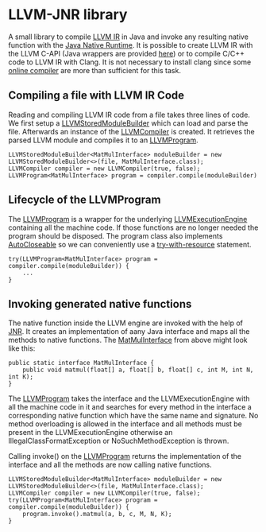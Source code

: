 # LLVM-JNR library

A small library to compile [LLVM IR](https://llvm.org/docs/LangRef.html#instruction-reference) in Java and invoke any resulting native function with the [Java Native Runtime](https://github.com/jnr/jnr-ffi).  It is possible to create LLVM IR with the LLVM C-API (Java wrappers are provided [here](https://github.com/bytedeco/javacpp-presets/tree/master/llvm)) or to compile C/C++ code to LLVM IR with Clang. It is not necessary to install clang since some [online compiler](http://ellcc.org/demo/index.cgi) are more than sufficient for this task.

## Compiling a file with LLVM IR Code

Reading and compiling LLVM IR code from a file takes three lines of code. We first setup a [LLVMStoredModuleBuilder](https://github.com/WhenPerformanceMatters/llvm-jnr/blob/master/src/main/java/net/wpm/llvm/LLVMStoredModuleBuilder.java) which can load and parse the file. Afterwards an instance of the [LLVMCompiler](https://github.com/WhenPerformanceMatters/llvm-jnr/blob/master/src/main/java/net/wpm/llvm/LLVMCompiler.java) is created. It retrieves the parsed LLVM module and compiles it to an [LLVMProgram](https://github.com/WhenPerformanceMatters/llvm-jnr/blob/master/src/main/java/net/wpm/llvm/LLVMProgram.java).

    LLVMStoredModuleBuilder<MatMulInterface> moduleBuilder = new LLVMStoredModuleBuilder<>(file, MatMulInterface.class);
	LLVMCompiler compiler = new LLVMCompiler(true, false);
	LLVMProgram<MatMulInterface> program = compiler.compile(moduleBuilder)




## Lifecycle of the LLVMProgram

The [LLVMProgram](https://github.com/WhenPerformanceMatters/llvm-jnr/blob/master/src/main/java/net/wpm/llvm/LLVMProgram.java) is a wrapper for the underlying [LLVMExecutionEngine](https://llvm.org/doxygen/group__LLVMCExecutionEngine.html) containing all the machine code. If those functions are no longer needed the program should be disposed. The program class also implements [AutoCloseable](https://docs.oracle.com/javase/8/docs/api/java/lang/AutoCloseable.html) so we can conveniently use a [try-with-resource](https://docs.oracle.com/javase/tutorial/essential/exceptions/tryResourceClose.html) statement.

    try(LLVMProgram<MatMulInterface> program = compiler.compile(moduleBuilder)) {
		...
	}

## Invoking generated native functions

The native function inside the LLVM engine are invoked with the help of [JNR](https://github.com/jnr/jnr-ffi). It creates an implementation of aany Java interface and maps all the methods to native functions. The [MatMulInterface](https://github.com/WhenPerformanceMatters/llvm-jnr/blob/master/src/test/java/net/wpm/llvm/LLVMStoredModuleBuilderTest.java#L65) from above might look like this:

    public static interface MatMulInterface {
		public void matmul(float[] a, float[] b, float[] c, int M, int N, int K);
	}

The [LLVMProgram](https://github.com/WhenPerformanceMatters/llvm-jnr/blob/master/src/main/java/net/wpm/llvm/LLVMProgram.java) takes the interface and the LLVMExecutionEngine with all the machine code in it and searches for every method in the interface a corresponding native function which have the same name and signature. No method overloading is allowed in the interface and all methods must be present in the LLVMExecutionEngine otherwise an IllegalClassFormatException or NoSuchMethodException is thrown. 

Calling invoke() on the [LLVMProgram](https://github.com/WhenPerformanceMatters/llvm-jnr/blob/master/src/main/java/net/wpm/llvm/LLVMProgram.java) returns the implementation of the interface and all the methods are now calling native functions.

    LLVMStoredModuleBuilder<MatMulInterface> moduleBuilder = new LLVMStoredModuleBuilder<>(file, MatMulInterface.class);
    LLVMCompiler compiler = new LLVMCompiler(true, false);
    try(LLVMProgram<MatMulInterface> program = compiler.compile(moduleBuilder)) {
		program.invoke().matmul(a, b, c, M, N, K);
	}


